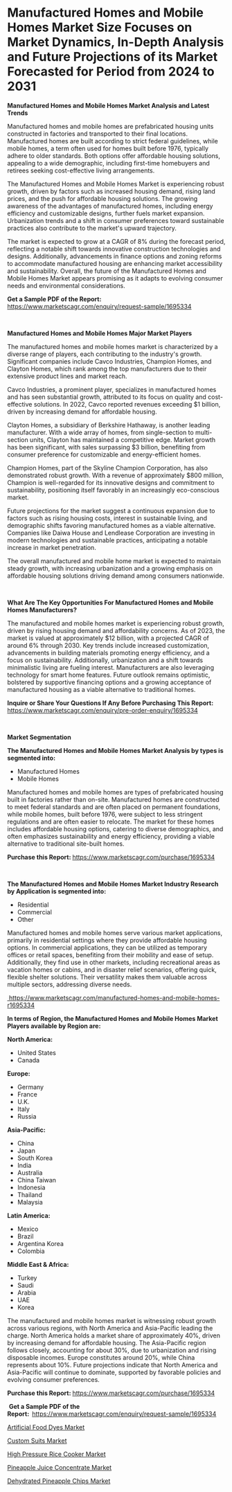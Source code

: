 <p><h1>Manufactured Homes and Mobile Homes Market Size Focuses on Market Dynamics, In-Depth Analysis and Future Projections of its Market Forecasted for Period from 2024 to 2031</h1></p><p><strong>Manufactured Homes and Mobile Homes Market Analysis and Latest Trends</strong></p>
<p><p>Manufactured homes and mobile homes are prefabricated housing units constructed in factories and transported to their final locations. Manufactured homes are built according to strict federal guidelines, while mobile homes, a term often used for homes built before 1976, typically adhere to older standards. Both options offer affordable housing solutions, appealing to a wide demographic, including first-time homebuyers and retirees seeking cost-effective living arrangements.</p><p>The Manufactured Homes and Mobile Homes Market is experiencing robust growth, driven by factors such as increased housing demand, rising land prices, and the push for affordable housing solutions. The growing awareness of the advantages of manufactured homes, including energy efficiency and customizable designs, further fuels market expansion. Urbanization trends and a shift in consumer preferences toward sustainable practices also contribute to the market's upward trajectory.</p><p>The market is expected to grow at a CAGR of 8% during the forecast period, reflecting a notable shift towards innovative construction technologies and designs. Additionally, advancements in finance options and zoning reforms to accommodate manufactured housing are enhancing market accessibility and sustainability. Overall, the future of the Manufactured Homes and Mobile Homes Market appears promising as it adapts to evolving consumer needs and environmental considerations.</p></p>
<p><strong>Get a Sample PDF of the Report:&nbsp;</strong> <a href="https://www.marketscagr.com/enquiry/request-sample/1695334?utm_campaign=1884&utm_medium=2&utm_source=Github&utm_content=ia&utm_term=17122024&utm_id=manufactured-homes-and-mobile-homes">https://www.marketscagr.com/enquiry/request-sample/1695334</a></p>
<p>&nbsp;</p>
<p><strong>Manufactured Homes and Mobile Homes Major Market Players</strong></p>
<p><p>The manufactured homes and mobile homes market is characterized by a diverse range of players, each contributing to the industry's growth. Significant companies include Cavco Industries, Champion Homes, and Clayton Homes, which rank among the top manufacturers due to their extensive product lines and market reach. </p><p>Cavco Industries, a prominent player, specializes in manufactured homes and has seen substantial growth, attributed to its focus on quality and cost-effective solutions. In 2022, Cavco reported revenues exceeding $1 billion, driven by increasing demand for affordable housing.</p><p>Clayton Homes, a subsidiary of Berkshire Hathaway, is another leading manufacturer. With a wide array of homes, from single-section to multi-section units, Clayton has maintained a competitive edge. Market growth has been significant, with sales surpassing $3 billion, benefiting from consumer preference for customizable and energy-efficient homes.</p><p>Champion Homes, part of the Skyline Champion Corporation, has also demonstrated robust growth. With a revenue of approximately $800 million, Champion is well-regarded for its innovative designs and commitment to sustainability, positioning itself favorably in an increasingly eco-conscious market.</p><p>Future projections for the market suggest a continuous expansion due to factors such as rising housing costs, interest in sustainable living, and demographic shifts favoring manufactured homes as a viable alternative. Companies like Daiwa House and Lendlease Corporation are investing in modern technologies and sustainable practices, anticipating a notable increase in market penetration.</p><p>The overall manufactured and mobile home market is expected to maintain steady growth, with increasing urbanization and a growing emphasis on affordable housing solutions driving demand among consumers nationwide.</p></p>
<p>&nbsp;</p>
<p><strong>What Are The Key Opportunities For Manufactured Homes and Mobile Homes Manufacturers?</strong></p>
<p><p>The manufactured and mobile homes market is experiencing robust growth, driven by rising housing demand and affordability concerns. As of 2023, the market is valued at approximately $12 billion, with a projected CAGR of around 6% through 2030. Key trends include increased customization, advancements in building materials promoting energy efficiency, and a focus on sustainability. Additionally, urbanization and a shift towards minimalistic living are fueling interest. Manufacturers are also leveraging technology for smart home features. Future outlook remains optimistic, bolstered by supportive financing options and a growing acceptance of manufactured housing as a viable alternative to traditional homes.</p></p>
<p><strong>Inquire or Share Your Questions If Any Before Purchasing This Report:</strong> <a href="https://www.marketscagr.com/enquiry/pre-order-enquiry/1695334?utm_campaign=1884&utm_medium=2&utm_source=Github&utm_content=ia&utm_term=17122024&utm_id=manufactured-homes-and-mobile-homes">https://www.marketscagr.com/enquiry/pre-order-enquiry/1695334</a></p>
<p>&nbsp;</p>
<p><strong>Market Segmentation</strong></p>
<p><strong>The Manufactured Homes and Mobile Homes Market Analysis by types is segmented into:</strong></p>
<p><ul><li>Manufactured Homes</li><li>Mobile Homes</li></ul></p>
<p><p>Manufactured homes and mobile homes are types of prefabricated housing built in factories rather than on-site. Manufactured homes are constructed to meet federal standards and are often placed on permanent foundations, while mobile homes, built before 1976, were subject to less stringent regulations and are often easier to relocate. The market for these homes includes affordable housing options, catering to diverse demographics, and often emphasizes sustainability and energy efficiency, providing a viable alternative to traditional site-built homes.</p></p>
<p><strong>Purchase this Report:&nbsp;</strong><a href="https://www.marketscagr.com/purchase/1695334?utm_campaign=1884&utm_medium=2&utm_source=Github&utm_content=ia&utm_term=17122024&utm_id=manufactured-homes-and-mobile-homes">https://www.marketscagr.com/purchase/1695334</a></p>
<p>&nbsp;</p>
<p><strong>The Manufactured Homes and Mobile Homes Market Industry Research by Application is segmented into:</strong></p>
<p><ul><li>Residential</li><li>Commercial</li><li>Other</li></ul></p>
<p><p>Manufactured homes and mobile homes serve various market applications, primarily in residential settings where they provide affordable housing options. In commercial applications, they can be utilized as temporary offices or retail spaces, benefiting from their mobility and ease of setup. Additionally, they find use in other markets, including recreational areas as vacation homes or cabins, and in disaster relief scenarios, offering quick, flexible shelter solutions. Their versatility makes them valuable across multiple sectors, addressing diverse needs.</p></p>
<p><a href="https://www.marketscagr.com/manufactured-homes-and-mobile-homes-r1695334?utm_campaign=1884&utm_medium=2&utm_source=Github&utm_content=ia&utm_term=17122024&utm_id=manufactured-homes-and-mobile-homes">&nbsp;https://www.marketscagr.com/manufactured-homes-and-mobile-homes-r1695334</a></p>
<p><strong>In terms of Region, the Manufactured Homes and Mobile Homes Market Players available by Region are:</strong></p>
<p>
    <p> <strong> North America: </strong>
        <ul>
            <li>United States</li>
            <li>Canada</li>
        </ul>
        </p> 
    <p> <strong> Europe: </strong>
        <ul>
            <li>Germany</li>
            <li>France</li>
            <li>U.K.</li>
            <li>Italy</li>
            <li>Russia</li>
        </ul>
        </p> 
    <p> <strong> Asia-Pacific: </strong>
        <ul>
            <li>China</li>
            <li>Japan</li>
            <li>South Korea</li>
            <li>India</li>
            <li>Australia</li>
            <li>China Taiwan</li>
            <li>Indonesia</li>
            <li>Thailand</li>
            <li>Malaysia</li>
        </ul>
        </p> 
    <p> <strong> Latin America: </strong>
        <ul>
            <li>Mexico</li>
            <li>Brazil</li>
            <li>Argentina Korea</li>
            <li>Colombia</li>
        </ul>
        </p> 
    <p> <strong> Middle East & Africa: </strong>
        <ul>
            <li>Turkey</li>
            <li>Saudi</li>
            <li>Arabia</li>
            <li>UAE</li>
            <li>Korea</li>
        </ul>
    </p>
    </p>
<p><p>The manufactured and mobile homes market is witnessing robust growth across various regions, with North America and Asia-Pacific leading the charge. North America holds a market share of approximately 40%, driven by increasing demand for affordable housing. The Asia-Pacific region follows closely, accounting for about 30%, due to urbanization and rising disposable incomes. Europe constitutes around 20%, while China represents about 10%. Future projections indicate that North America and Asia-Pacific will continue to dominate, supported by favorable policies and evolving consumer preferences.</p></p>
<p><strong>Purchase this Report: </strong><a href="https://www.marketscagr.com/purchase/1695334?utm_campaign=1884&utm_medium=2&utm_source=Github&utm_content=ia&utm_term=17122024&utm_id=manufactured-homes-and-mobile-homes">https://www.marketscagr.com/purchase/1695334</a></p>
<p>&nbsp;<strong>Get a Sample PDF of the Report:&nbsp;&nbsp;</strong><a href="https://www.marketscagr.com/enquiry/request-sample/1695334?utm_campaign=1884&utm_medium=2&utm_source=Github&utm_content=ia&utm_term=17122024&utm_id=manufactured-homes-and-mobile-homes">https://www.marketscagr.com/enquiry/request-sample/1695334</a></p>
<p><strong></strong></p>
<p><p><a href="https://www.linkedin.com/pulse/forecasting-artificial-food-dyes-market-growth-144-cagr-projections-ehutc?utm_campaign=1884&utm_medium=2&utm_source=Github&utm_content=ia&utm_term=17122024&utm_id=manufactured-homes-and-mobile-homes">Artificial Food Dyes Market</a></p><p><a href="https://www.linkedin.com/pulse/custom-suits-market-growth-forecast-size-projected-84-cagr-from-nz50c?utm_campaign=1884&utm_medium=2&utm_source=Github&utm_content=ia&utm_term=17122024&utm_id=manufactured-homes-and-mobile-homes">Custom Suits Market</a></p><p><a href="https://www.linkedin.com/pulse/high-pressure-rice-cooker-markets-path-86-cagr-2024-2031-whats-lu6ac?utm_campaign=1884&utm_medium=2&utm_source=Github&utm_content=ia&utm_term=17122024&utm_id=manufactured-homes-and-mobile-homes">High Pressure Rice Cooker Market</a></p><p><a href="https://www.linkedin.com/pulse/insights-pineapple-juice-concentrate-market-from-2024-2031-hyywc?utm_campaign=1884&utm_medium=2&utm_source=Github&utm_content=ia&utm_term=17122024&utm_id=manufactured-homes-and-mobile-homes">Pineapple Juice Concentrate Market</a></p><p><a href="https://www.linkedin.com/pulse/insights-dehydrated-pineapple-chips-market-2024-2031-growth-dzzdc?utm_campaign=1884&utm_medium=2&utm_source=Github&utm_content=ia&utm_term=17122024&utm_id=manufactured-homes-and-mobile-homes">Dehydrated Pineapple Chips Market</a></p></p>